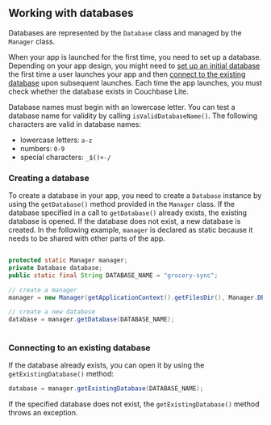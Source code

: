 ## Working with databases

Databases are represented by the `Database` class and managed by the `Manager` class.

When your app is launched for the first time, you need to set up a database. Depending on your app design, you might need to [set up an initial database](#setting-up-the-initial-database) the first time a user launches your app and then [connect to the existing database](#connecting-to-an-existing-database) upon subsequent launches. Each time the app launches, you must check whether the database exists in Couchbase Lite.

Database names must begin with an lowercase letter. You can test a database name for validity by calling `isValidDatabaseName()`. The following characters are valid in database names:

* lowercase letters: `a-z`
* numbers: `0-9`
* special characters: `_$()+-/`

### Creating a database

To create a database in your app, you need to create a `Database` instance by using the `getDatabase()` method provided in the `Manager` class. If the database specified in a call to `getDatabase()` already exists, the existing database is opened. If the database does not exist, a new database is created. In the following example, `manager` is declared as static because it needs to be shared with other parts of the app. 

```java

protected static Manager manager;
private Database database;
public static final String DATABASE_NAME = "grocery-sync";

// create a manager
manager = new Manager(getApplicationContext().getFilesDir(), Manager.DEFAULT_OPTIONS);

// create a new database
database = manager.getDatabase(DATABASE_NAME);
     
```

### Connecting to an existing database

If the database already exists, you can open it by using the `getExistingDatabase()` method:

```java
database = manager.getExistingDatabase(DATABASE_NAME);
```

If the specified database does not exist, the `getExistingDatabase()` method throws an exception.

